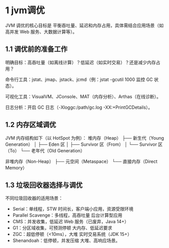 # 1 jvm调优

JVM 调优的核心目标是 平衡吞吐量、延迟和内存占用，具体需结合应用场景（如高并发 Web 服务、大数据计算等）。

## 1.1 调优前的准备工作
明确目标：高吞吐量（如离线计算）？低延迟（如实时交易）？还是减少内存占用？

命令行工具：jstat、jmap、jstack、jcmd（例：jstat -gcutil <pid> 1000 监控 GC 状态）。

可视化工具：VisualVM、JConsole、MAT（内存分析）、Arthas（在线诊断）。

日志分析：开启 GC 日志（-Xloggc:/path/gc.log -XX:+PrintGCDetails）。

## 1.2 内存区域调优
JVM 内存结构如下（以 HotSpot 为例）：
堆内存（Heap）
├── 新生代（Young Generation）
│   ├── Eden 区
│   ├── Survivor 区（From）
│   └── Survivor 区（To）
└── 老年代（Old Generation）

非堆内存（Non-Heap）
├── 元空间（Metaspace）
└── 直接内存（Direct Memory）

## 1.3 垃圾回收器选择与调优

不同垃圾回收器的适用场景：
- Serial：单线程，STW 时间长，客户端小应用，资源受限环境
- Parallel Scavenge：多线程，高吞吐量	后台计算型应用
- CMS：并发收集，低延迟	Web 服务（已废弃，Java 14+）
- G1：分区域收集，可预测停顿	大内存、低延迟要求
- ZGC：超低停顿（<10ms），大堆	实时交易系统（JDK 15+）
- Shenandoah：低停顿，并发压缩	大堆、高响应场景。